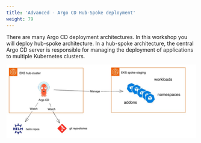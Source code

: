 ```yaml
---
title: 'Advanced - Argo CD Hub-Spoke deployment'
weight: 79
---
```


There are many Argo CD deployment architectures. In this workshop you will deploy hub-spoke architecture.
In a hub-spoke architecture, the central Argo CD server is responsible for managing the deployment of applications to multiple Kubernetes clusters. 

![](/static/images/argocd-hub-spoke.jpg)



